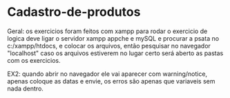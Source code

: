 # Cadastro-de-produtos
Geral: os exercicios foram feitos com xampp para rodar o exercicio de logica deve ligar o servidor xampp appche e mySQL e procurar a psata no c:/xampp/htdocs, e colocar os arquivos, então pesquisar no navegador "localhost" caso os arquivos estiverem no lugar certo será aberto as pastas com os exercicios.

EX2: quando abrir no navegador ele vai aparecer com warning/notice, apenas coloque as datas e envie, os erros são apenas que variaveis sem nada dentro.
